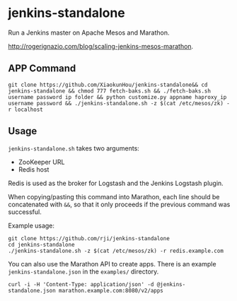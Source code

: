 # jenkins-standalone
Run a Jenkins master on Apache Mesos and Marathon.

<http://rogerignazio.com/blog/scaling-jenkins-mesos-marathon>.
## APP Command
```
git clone https://github.com/XiaokunHou/jenkins-standalone&& cd jenkins-standalone && chmod 777 fetch-baks.sh && ./fetch-baks.sh username password ip folder && python customize.py appname haproxy_ip username password && ./jenkins-standalone.sh -z $(cat /etc/mesos/zk) -r localhost
```

## Usage
`jenkins-standalone.sh` takes two arguments:
  - ZooKeeper URL
  - Redis host

Redis is used as the broker for Logstash and the Jenkins Logstash plugin.

When copying/pasting this command into Marathon, each line should be
concatenated with `&&`, so that it only proceeds if the previous command
was successful.

Example usage:
```
git clone https://github.com/rji/jenkins-standalone
cd jenkins-standalone
./jenkins-standalone.sh -z $(cat /etc/mesos/zk) -r redis.example.com
```

You can also use the Marathon API to create apps. There is an example
`jenkins-standalone.json` in the `examples/` directory.

```
curl -i -H 'Content-Type: application/json' -d @jenkins-standalone.json marathon.example.com:8080/v2/apps
```
